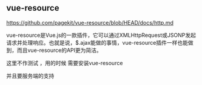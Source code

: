 ## vue-resource



https://github.com/pagekit/vue-resource/blob/HEAD/docs/http.md

vue-resource是Vue.js的一款插件，它可以通过XMLHttpRequest或JSONP发起请求并处理响应。也就是说，$.ajax能做的事情，vue-resource插件一样也能做到，而且vue-resource的API更为简洁。 



这里不作测试 ，用的时候 需要安装vue-resource

并且要服务端的支持